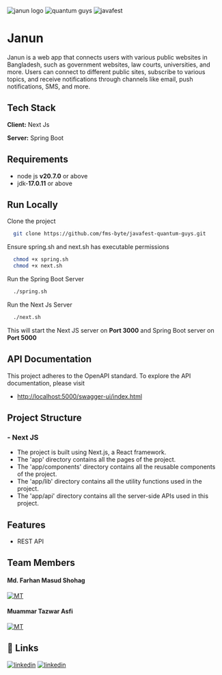 ![janun logo](https://i.ibb.co/bLW3Cmp/Janun-logo-mid.png)
![quantum guys](https://img.shields.io/badge/team-quantum_guys-blue)
![javafest](https://img.shields.io/badge/javafest-red)


# Janun

Janun is a web app that connects users with various public websites in Bangladesh, such as government websites, law courts, universities, and more. Users can connect to different public sites, subscribe to various topics, and receive notifications through channels like email, push notifications, SMS, and more.


## Tech Stack

**Client:** Next Js

**Server:** Spring Boot


## Requirements

- node js **v20.7.0** or above
- jdk-**17.0.11** or above


## Run Locally

Clone the project

```bash
  git clone https://github.com/fms-byte/javafest-quantum-guys.git
```

Ensure spring.sh and next.sh has executable permissions

```bash
  chmod +x spring.sh
  chmod +x next.sh
```

Run the Spring Boot Server

```bash
  ./spring.sh
```

Run the Next Js Server

```bash
  ./next.sh
```

This will start the Next JS server on **Port 3000** and Spring Boot server on **Port 5000**

## API Documentation

This project adheres to the OpenAPI standard. To explore the API documentation, please visit 
- [http://localhost:5000/swagger-ui/index.html](http://localhost:5000/swagger-ui/index.html)

## Project Structure
### - Next JS
- The project is built using Next.js, a React framework.
- The 'app' directory contains all the pages of the project.
- The 'app/components' directory contains all the reusable components of the project.
- The 'app/lib' directory contains all the utility functions used in the project.
- The 'app/api' directory contains all the server-side APIs used in this project.
## Features

- REST API


## Team Members
#### Md. Farhan Masud Shohag
[![MT](https://avatars.githubusercontent.com/u/61820314?s=100&v=4)](https://github.com/asfi50) 
#### Muammar Tazwar Asfi
[![MT](https://avatars.githubusercontent.com/u/46817243?s=100&v=4)](https://github.com/asfi50) 




## 🔗 Links
[![linkedin](https://img.shields.io/badge/mt_asfi_linkedin-0A66C2?style=for-the-badge&logo=linkedin&logoColor=white)](https://linkedin.com/in/mtasfi/)
[![linkedin](https://img.shields.io/badge/farhan_linkedin-0A66C2?style=for-the-badge&logo=linkedin&logoColor=white)](https://www.linkedin.com/in/md-farhan-masud-shohag-8b547a1b5)


